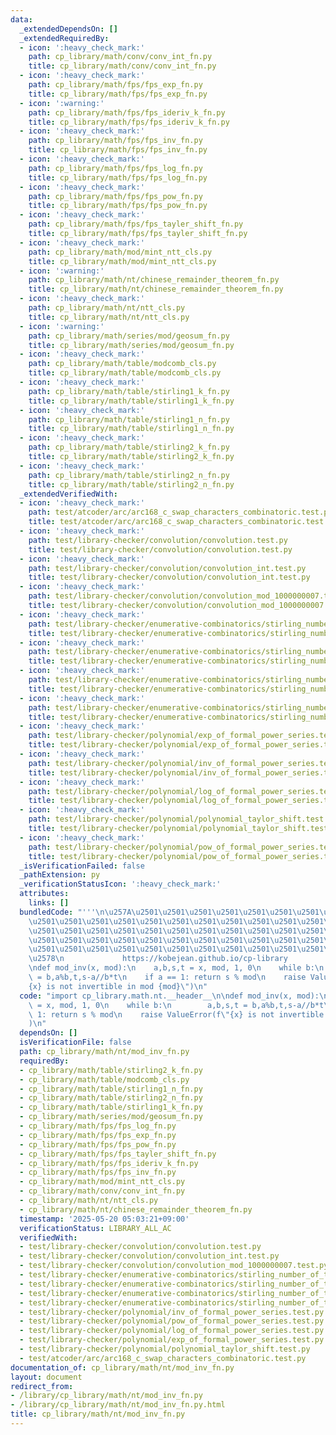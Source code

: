 ```yaml
---
data:
  _extendedDependsOn: []
  _extendedRequiredBy:
  - icon: ':heavy_check_mark:'
    path: cp_library/math/conv/conv_int_fn.py
    title: cp_library/math/conv/conv_int_fn.py
  - icon: ':heavy_check_mark:'
    path: cp_library/math/fps/fps_exp_fn.py
    title: cp_library/math/fps/fps_exp_fn.py
  - icon: ':warning:'
    path: cp_library/math/fps/fps_ideriv_k_fn.py
    title: cp_library/math/fps/fps_ideriv_k_fn.py
  - icon: ':heavy_check_mark:'
    path: cp_library/math/fps/fps_inv_fn.py
    title: cp_library/math/fps/fps_inv_fn.py
  - icon: ':heavy_check_mark:'
    path: cp_library/math/fps/fps_log_fn.py
    title: cp_library/math/fps/fps_log_fn.py
  - icon: ':heavy_check_mark:'
    path: cp_library/math/fps/fps_pow_fn.py
    title: cp_library/math/fps/fps_pow_fn.py
  - icon: ':heavy_check_mark:'
    path: cp_library/math/fps/fps_tayler_shift_fn.py
    title: cp_library/math/fps/fps_tayler_shift_fn.py
  - icon: ':heavy_check_mark:'
    path: cp_library/math/mod/mint_ntt_cls.py
    title: cp_library/math/mod/mint_ntt_cls.py
  - icon: ':warning:'
    path: cp_library/math/nt/chinese_remainder_theorem_fn.py
    title: cp_library/math/nt/chinese_remainder_theorem_fn.py
  - icon: ':heavy_check_mark:'
    path: cp_library/math/nt/ntt_cls.py
    title: cp_library/math/nt/ntt_cls.py
  - icon: ':warning:'
    path: cp_library/math/series/mod/geosum_fn.py
    title: cp_library/math/series/mod/geosum_fn.py
  - icon: ':heavy_check_mark:'
    path: cp_library/math/table/modcomb_cls.py
    title: cp_library/math/table/modcomb_cls.py
  - icon: ':heavy_check_mark:'
    path: cp_library/math/table/stirling1_k_fn.py
    title: cp_library/math/table/stirling1_k_fn.py
  - icon: ':heavy_check_mark:'
    path: cp_library/math/table/stirling1_n_fn.py
    title: cp_library/math/table/stirling1_n_fn.py
  - icon: ':heavy_check_mark:'
    path: cp_library/math/table/stirling2_k_fn.py
    title: cp_library/math/table/stirling2_k_fn.py
  - icon: ':heavy_check_mark:'
    path: cp_library/math/table/stirling2_n_fn.py
    title: cp_library/math/table/stirling2_n_fn.py
  _extendedVerifiedWith:
  - icon: ':heavy_check_mark:'
    path: test/atcoder/arc/arc168_c_swap_characters_combinatoric.test.py
    title: test/atcoder/arc/arc168_c_swap_characters_combinatoric.test.py
  - icon: ':heavy_check_mark:'
    path: test/library-checker/convolution/convolution.test.py
    title: test/library-checker/convolution/convolution.test.py
  - icon: ':heavy_check_mark:'
    path: test/library-checker/convolution/convolution_int.test.py
    title: test/library-checker/convolution/convolution_int.test.py
  - icon: ':heavy_check_mark:'
    path: test/library-checker/convolution/convolution_mod_1000000007.test.py
    title: test/library-checker/convolution/convolution_mod_1000000007.test.py
  - icon: ':heavy_check_mark:'
    path: test/library-checker/enumerative-combinatorics/stirling_number_of_the_first_kind.test.py
    title: test/library-checker/enumerative-combinatorics/stirling_number_of_the_first_kind.test.py
  - icon: ':heavy_check_mark:'
    path: test/library-checker/enumerative-combinatorics/stirling_number_of_the_first_kind_fixed_k.test.py
    title: test/library-checker/enumerative-combinatorics/stirling_number_of_the_first_kind_fixed_k.test.py
  - icon: ':heavy_check_mark:'
    path: test/library-checker/enumerative-combinatorics/stirling_number_of_the_second_kind.test.py
    title: test/library-checker/enumerative-combinatorics/stirling_number_of_the_second_kind.test.py
  - icon: ':heavy_check_mark:'
    path: test/library-checker/enumerative-combinatorics/stirling_number_of_the_second_kind_fixed_k.test.py
    title: test/library-checker/enumerative-combinatorics/stirling_number_of_the_second_kind_fixed_k.test.py
  - icon: ':heavy_check_mark:'
    path: test/library-checker/polynomial/exp_of_formal_power_series.test.py
    title: test/library-checker/polynomial/exp_of_formal_power_series.test.py
  - icon: ':heavy_check_mark:'
    path: test/library-checker/polynomial/inv_of_formal_power_series.test.py
    title: test/library-checker/polynomial/inv_of_formal_power_series.test.py
  - icon: ':heavy_check_mark:'
    path: test/library-checker/polynomial/log_of_formal_power_series.test.py
    title: test/library-checker/polynomial/log_of_formal_power_series.test.py
  - icon: ':heavy_check_mark:'
    path: test/library-checker/polynomial/polynomial_taylor_shift.test.py
    title: test/library-checker/polynomial/polynomial_taylor_shift.test.py
  - icon: ':heavy_check_mark:'
    path: test/library-checker/polynomial/pow_of_formal_power_series.test.py
    title: test/library-checker/polynomial/pow_of_formal_power_series.test.py
  _isVerificationFailed: false
  _pathExtension: py
  _verificationStatusIcon: ':heavy_check_mark:'
  attributes:
    links: []
  bundledCode: "'''\n\u257A\u2501\u2501\u2501\u2501\u2501\u2501\u2501\u2501\u2501\u2501\
    \u2501\u2501\u2501\u2501\u2501\u2501\u2501\u2501\u2501\u2501\u2501\u2501\u2501\
    \u2501\u2501\u2501\u2501\u2501\u2501\u2501\u2501\u2501\u2501\u2501\u2501\u2501\
    \u2501\u2501\u2501\u2501\u2501\u2501\u2501\u2501\u2501\u2501\u2501\u2501\u2501\
    \u2501\u2501\u2501\u2501\u2501\u2501\u2501\u2501\u2501\u2501\u2501\u2501\u2501\
    \u2578\n             https://kobejean.github.io/cp-library               \n'''\n\
    \ndef mod_inv(x, mod):\n    a,b,s,t = x, mod, 1, 0\n    while b:\n        a,b,s,t\
    \ = b,a%b,t,s-a//b*t\n    if a == 1: return s % mod\n    raise ValueError(f\"\
    {x} is not invertible in mod {mod}\")\n"
  code: "import cp_library.math.nt.__header__\n\ndef mod_inv(x, mod):\n    a,b,s,t\
    \ = x, mod, 1, 0\n    while b:\n        a,b,s,t = b,a%b,t,s-a//b*t\n    if a ==\
    \ 1: return s % mod\n    raise ValueError(f\"{x} is not invertible in mod {mod}\"\
    )\n"
  dependsOn: []
  isVerificationFile: false
  path: cp_library/math/nt/mod_inv_fn.py
  requiredBy:
  - cp_library/math/table/stirling2_k_fn.py
  - cp_library/math/table/modcomb_cls.py
  - cp_library/math/table/stirling1_n_fn.py
  - cp_library/math/table/stirling2_n_fn.py
  - cp_library/math/table/stirling1_k_fn.py
  - cp_library/math/series/mod/geosum_fn.py
  - cp_library/math/fps/fps_log_fn.py
  - cp_library/math/fps/fps_exp_fn.py
  - cp_library/math/fps/fps_pow_fn.py
  - cp_library/math/fps/fps_tayler_shift_fn.py
  - cp_library/math/fps/fps_ideriv_k_fn.py
  - cp_library/math/fps/fps_inv_fn.py
  - cp_library/math/mod/mint_ntt_cls.py
  - cp_library/math/conv/conv_int_fn.py
  - cp_library/math/nt/ntt_cls.py
  - cp_library/math/nt/chinese_remainder_theorem_fn.py
  timestamp: '2025-05-20 05:03:21+09:00'
  verificationStatus: LIBRARY_ALL_AC
  verifiedWith:
  - test/library-checker/convolution/convolution.test.py
  - test/library-checker/convolution/convolution_int.test.py
  - test/library-checker/convolution/convolution_mod_1000000007.test.py
  - test/library-checker/enumerative-combinatorics/stirling_number_of_the_first_kind.test.py
  - test/library-checker/enumerative-combinatorics/stirling_number_of_the_second_kind_fixed_k.test.py
  - test/library-checker/enumerative-combinatorics/stirling_number_of_the_first_kind_fixed_k.test.py
  - test/library-checker/enumerative-combinatorics/stirling_number_of_the_second_kind.test.py
  - test/library-checker/polynomial/inv_of_formal_power_series.test.py
  - test/library-checker/polynomial/pow_of_formal_power_series.test.py
  - test/library-checker/polynomial/log_of_formal_power_series.test.py
  - test/library-checker/polynomial/exp_of_formal_power_series.test.py
  - test/library-checker/polynomial/polynomial_taylor_shift.test.py
  - test/atcoder/arc/arc168_c_swap_characters_combinatoric.test.py
documentation_of: cp_library/math/nt/mod_inv_fn.py
layout: document
redirect_from:
- /library/cp_library/math/nt/mod_inv_fn.py
- /library/cp_library/math/nt/mod_inv_fn.py.html
title: cp_library/math/nt/mod_inv_fn.py
---
```

